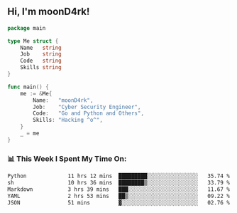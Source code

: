<h2> Hi, I'm moonD4rk!</h2>

```go
package main

type Me struct {
	Name   string
	Job    string
	Code   string
	Skills string
}

func main() {
	me := &Me{
		Name:   "moonD4rk",
		Job:    "Cyber Security Engineer",
		Code:   "Go and Python and Others",
		Skills: "Hacking ^o^",
	}
	_ = me
}
```

<h3>📊 This Week I Spent My Time On:</h3>
<!-- <img align='right' src="https://github-readme-stats.vercel.app/api?username=moond4rk&show_icons=true&theme=radical", width="300" height="150"> -->

<!--START_SECTION:waka-->

```txt
Python             11 hrs 12 mins  █████████░░░░░░░░░░░░░░░░   35.74 %
sh                 10 hrs 36 mins  ████████▒░░░░░░░░░░░░░░░░   33.79 %
Markdown           3 hrs 39 mins   ███░░░░░░░░░░░░░░░░░░░░░░   11.67 %
YAML               2 hrs 53 mins   ██▒░░░░░░░░░░░░░░░░░░░░░░   09.22 %
JSON               51 mins         ▓░░░░░░░░░░░░░░░░░░░░░░░░   02.76 %
```

<!--END_SECTION:waka-->

